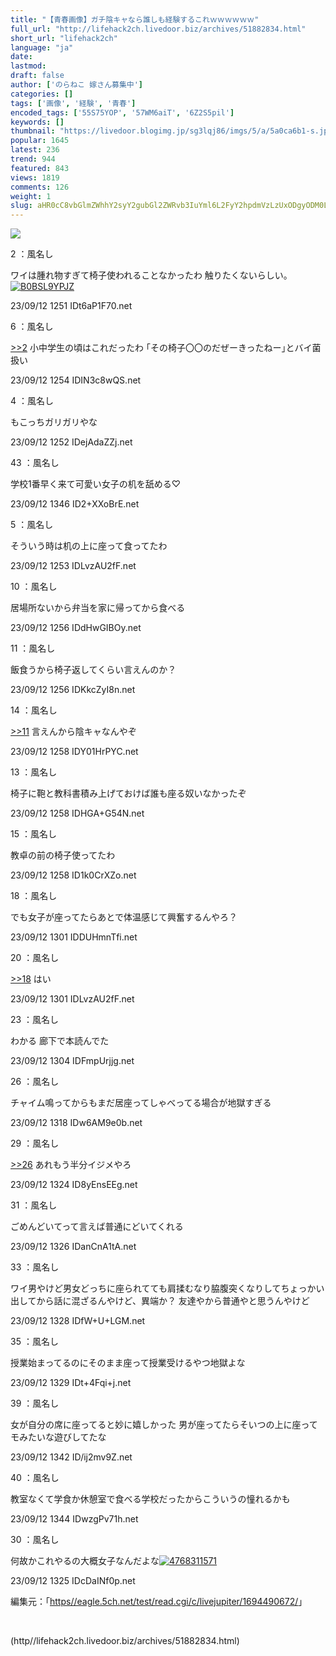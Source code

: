 ```yaml
---
title: "【青春画像】ガチ陰キャなら誰しも経験するこれｗｗｗｗｗｗ"
full_url: "http://lifehack2ch.livedoor.biz/archives/51882834.html"
short_url: "lifehack2ch"
language: "ja"
date: 
lastmod: 
draft: false
author: ['のらねこ 嫁さん募集中']
categories: []
tags: ['画像', '経験', '青春']
encoded_tags: ['55S75YOP', '57WM6aiT', '6Z2S5pil']
keywords: []
thumbnail: "https://livedoor.blogimg.jp/sg3lqj86/imgs/5/a/5a0ca6b1-s.jpg"
popular: 1645
latest: 236
trend: 944
featured: 843
views: 1819
comments: 126
weight: 1
slug: aHR0cC8vbGlmZWhhY2syY2gubGl2ZWRvb3IuYml6L2FyY2hpdmVzLzUxODgyODM0Lmh0bWw=
---
```


![](https://livedoor.blogimg.jp/sg3lqj86/imgs/5/a/5a0ca6b1-s.jpg)

<div><p class='t_name'>2 ：風名し</p> <p class='r2'>ワイは腫れ物すぎて椅子使われることなかったわ 触りたくないらしい。<a href='https//www.amazon.co.jp/dp/B0BSL9YPJZ/?tag=nishiky24-22' target='_blank'><img src='https//m.media-amazon.com/images/I/51eDxaBKyrL._SL500_.jpg' alt='B0BSL9YPJZ' border='0'></a> </p><p>23/09/12 1251 IDt6aP1F70.net</p> <p class='t_name_res'>6 ：風名し</p> <p class='r4'><a href='#res_2'>>>2</a> 小中学生の頃はこれだったわ ｢その椅子〇〇のだぜーきったねー｣とバイ菌扱い </p><p>23/09/12 1254 IDIN3c8wQS.net</p> <p class='t_name'>4 ：風名し</p> <p class='r4'>もこっちガリガリやな </p><p>23/09/12 1252 IDejAdaZZj.net</p> <p class='t_name'>43 ：風名し</p> <p class='r4'>学校1番早く来て可愛い女子の机を舐める♡ </p><p>23/09/12 1346 ID2+XXoBrE.net</p> <p class='t_name'>5 ：風名し</p> <p class='r4'>そういう時は机の上に座って食ってたわ </p><p>23/09/12 1253 IDLvzAU2fF.net</p> <p class='t_name'>10 ：風名し</p> <p class='r4'>居場所ないから弁当を家に帰ってから食べる </p><p>23/09/12 1256 IDdHwGIBOy.net</p> <p class='t_name'>11 ：風名し</p> <p class='r1'>飯食うから椅子返してくらい言えんのか？ </p><p>23/09/12 1256 IDKkcZyI8n.net</p> <p class='t_name_res'>14 ：風名し</p> <p class='r4'><a href='#res_11'>>>11</a> 言えんから陰キャなんやぞ </p><p>23/09/12 1258 IDY01HrPYC.net</p> <p class='t_name'>13 ：風名し</p> <p class='r4'>椅子に鞄と教科書積み上げておけば誰も座る奴いなかったぞ </p><p>23/09/12 1258 IDHGA+G54N.net</p> <p class='t_name'>15 ：風名し</p> <p class='r4'>教卓の前の椅子使ってたわ </p><p>23/09/12 1258 ID1k0CrXZo.net</p> <p class='t_name'>18 ：風名し</p> <p class='r3'>でも女子が座ってたらあとで体温感じて興奮するんやろ？ </p><p>23/09/12 1301 IDDUHmnTfi.net</p> <p class='t_name_res'>20 ：風名し</p> <p class='r4'><a href='#res_18'>>>18</a> はい </p><p>23/09/12 1301 IDLvzAU2fF.net</p> <p class='t_name'>23 ：風名し</p> <p class='r4'>わかる 廊下で本読んでた </p><p>23/09/12 1304 IDFmpUrjjg.net</p> <p class='t_name'>26 ：風名し</p> <p class='r4'>チャイム鳴ってからもまだ居座ってしゃべってる場合が地獄すぎる </p><p>23/09/12 1318 IDw6AM9e0b.net</p> <p class='t_name_res'>29 ：風名し</p> <p class='r4'><a href='#res_26'>>>26</a> あれもう半分イジメやろ </p><p>23/09/12 1324 ID8yEnsEEg.net</p> <p class='t_name'>31 ：風名し</p> <p class='r4'>ごめんどいてって言えば普通にどいてくれる </p><p>23/09/12 1326 IDanCnA1tA.net</p> <p class='t_name'>33 ：風名し</p> <p class='r4'>ワイ男やけど男女どっちに座られてても肩揉むなり脇腹突くなりしてちょっかい出してから話に混ざるんやけど、異端か？ 友達やから普通やと思うんやけど </p><p>23/09/12 1328 IDfW+U+LGM.net</p> <p class='t_name'>35 ：風名し</p> <p class='r4'>授業始まってるのにそのまま座って授業受けるやつ地獄よな </p><p>23/09/12 1329 IDt+4Fqi+j.net</p> <p class='t_name'>39 ：風名し</p> <p class='r4'>女が自分の席に座ってると妙に嬉しかった 男が座ってたらそいつの上に座って モみたいな遊びしてたな </p><p>23/09/12 1342 ID/ij2mv9Z.net</p> <p class='t_name'>40 ：風名し</p> <p class='r4'>教室なくて学食か休憩室で食べる学校だったからこういうの憧れるかも </p><p>23/09/12 1344 IDwzgPv71h.net</p> <p class='t_name'>30 ：風名し</p> <p class='r2'>何故かこれやるの大概女子なんだよな<a href='https//www.amazon.co.jp/dp/4768311571/?tag=nishiky24-22' target='_blank'><img src='https//m.media-amazon.com/images/I/41qQMkWPLQL._SL500_._SL500_.jpg' alt='4768311571' border='0'></a> </p><p>23/09/12 1325 IDcDaINf0p.net</p> <p class='p_url'>編集元：「<a href='https//eagle.5ch.net/test/read.cgi/c/livejupiter/1694490672/' target='_blank'>https//eagle.5ch.net/test/read.cgi/c/livejupiter/1694490672/</a>」</p> <br clear='all'></div>

(http//lifehack2ch.livedoor.biz/archives/51882834.html)

